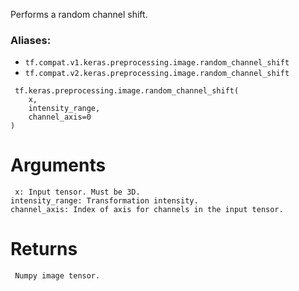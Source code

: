 Performs a random channel shift.
### Aliases:
- `tf.compat.v1.keras.preprocessing.image.random_channel_shift`
- `tf.compat.v2.keras.preprocessing.image.random_channel_shift`

```
 tf.keras.preprocessing.image.random_channel_shift(
    x,
    intensity_range,
    channel_axis=0
)
```
# Arguments

```
 x: Input tensor. Must be 3D.
intensity_range: Transformation intensity.
channel_axis: Index of axis for channels in the input tensor.
```
# Returns

```
 Numpy image tensor.
```
